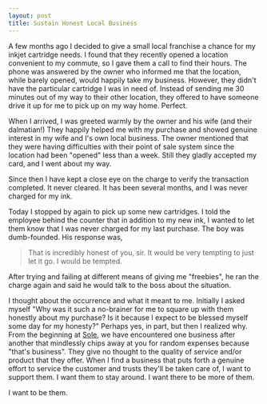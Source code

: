 ```yaml
---
layout: post
title: Sustain Honest Local Business
---
```


A few months ago I decided to give a small local franchise a chance for my inkjet cartridge needs. I found that they
recently opened a location convenient to my commute, so I gave them a call to find their hours. The phone was answered
by the owner who informed me that the location, while barely opened, would happily take my business. However, they
didn't have the particular cartridge I was in need of. Instead of sending me 30 minutes out of my way to their other
location, they offered to have someone drive it up for me to pick up on my way home. Perfect.

When I arrived, I was greeted warmly by the owner and his wife (and their dalmatian!) They happily helped me with my
purchase and showed genuine interest in my wife and I's own local business. The owner mentioned that they were
having difficulties with their point of sale system since the location had been "opened" less than a week. Still they
gladly accepted my card, and I went about my way.

Since then I have kept a close eye on the charge to verify the transaction completed. It never cleared. It has been
several months, and I was never charged for my ink.

Today I stopped by again to pick up some new cartridges. I told the employee behind the counter that in addition to my
new ink, I wanted to let them know that I was never charged for my last purchase. The boy was dumb-founded. His response
was, 

> That is incredibly honest of you, sir. It would be very tempting to just let it go. I would be tempted.

After trying and failing at different means of giving me "freebies", he ran the charge again and said he would talk to
the boss about the situation.

I thought about the occurrence and what it meant to me. Initially I asked myself "Why was it such a no-brainer for me to
square up with them honestly about my purchase? Is it because I expect to be blessed myself some day for my honesty?"
Perhaps yes, in part, but then I realized why. From the beginning at [Sole](http://soledancestudio.com), we have
encountered one business after another that mindlessly chips away at you for random expenses because "that's business".
They give no thought to the quality of service and/or product that they offer. When I find a business that puts forth
a genuine effort to service the customer and trusts they'll be taken care of, I want to support them. I want them to
stay around. I want there to be more of them.

I want to be them.